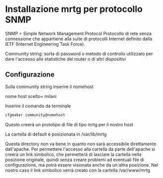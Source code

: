 # Installazione mrtg per protocollo SNMP

SNMP = Simple Network Management Protocol
Protocollo di rete senza connessione che appartiene alla suite di protocolli Internet definito dalla IETF (Internet Engineering Task Force).

Community string: sorta di password o metodo di controllo utilizzato per dare l'accesso alle statistiche del router o di altri dispositivi

## Configurazione

Sulla community string inserire il nomehost

nome host scelto= milani

Inserire il comando da terminale
```bash
cfgmaker community@nomehost
```

Questo creerà un prototipo di file di tipo mrtg per il nostro host

La cartella di default è posizionata in /var/lib/mrtg

Questa directory non va bene in quanto non sarà accessibile direttamente dall'apache.
Per permettere l'accesso alla cartella da parte dell'apache si creerà un link simbolico, che permetterà di lasciare la cartella nella posizione originale, quindi senza creare problemi ad eventuali file di configurazione, ma potrà essere visionata anche da un'altra posizione. Nel nostro caso il link simbolico verrà creato con la cartella /var/www/mrtg
<!--stackedit_data:
eyJoaXN0b3J5IjpbLTE0MDUyNDA5MjBdfQ==
-->